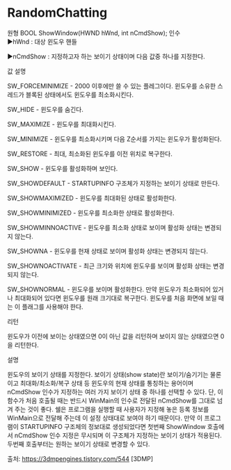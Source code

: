 # RandomChatting

원형	BOOL ShowWindow(HWND hWnd, int nCmdShow);
인수	
▶hWnd : 대상 윈도우 핸들

▶nCmdShow : 지정하고자 하는 보이기 상태이며 다음 값중 하나를 지정한다.

값	설명

SW_FORCEMINIMIZE - 2000 이후에만 쓸 수 있는 플레그이다. 윈도우를 소유한 스레드가 블록된 상태에서도 윈도우를 최소화시킨다.

SW_HIDE	- 윈도우를 숨긴다.

SW_MAXIMIZE	- 윈도우를 최대화시킨다.

SW_MINIMIZE	- 윈도우를 최소화시키며 다음 Z순서를 가지는 윈도우가 활성화된다.

SW_RESTORE	- 최대, 최소화된 윈도우를 이전 위치로 복구한다.

SW_SHOW	 - 윈도우를 활성화하며 보인다.

SW_SHOWDEFAULT	- STARTUPINFO 구조체가 지정하는 보이기 상태로 만든다.

SW_SHOWMAXIMIZED	- 윈도우를 최대화된 상태로 활성화한다.

SW_SHOWMINIMIZED	- 윈도우를 최소화한 상태로 활성화한다.

SW_SHOWMINNOACTIVE	- 윈도우를 최소화 상태로 보이며 활성화 상태는 변경되지 않는다.

SW_SHOWNA	- 윈도우를 헌재 상태로 보이며 활성화 상태는 변경되지 않는다.

SW_SHOWNOACTIVATE	- 최근 크기와 위치에 윈도우를 보이며 활성화 상태는 변경되지 않는다.

SW_SHOWNORMAL	- 윈도우를 보이며 활성화한다. 만약 윈도우가 최소화되어 있거나 최대화되어 있다면 윈도우를 원래 크기대로 복구한다. 윈도우를 처음 화면에 보일 때는 이 플래그를 사용해야 한다.


리턴

윈도우가 이전에 보이는 상태였으면 0이 아닌 값을 리턴하며 보이지 않는 상태였으면 0을 리턴한다.

설명	

윈도우의 보이기 상태를 지정한다. 보이기 상태(show state)란 보이기/숨기기는 물론이고 최대화/최소화/복구 상태 등 윈도우의 현재 상태를 통칭하는 용어이며 nCmdShow 인수가 지정하는 여러 가지 보이기 상태 중 하나를 선택할 수 있다.
단, 이 함수가 처음 호출될 때는 반드시 WinMain의 인수로 전달된 nCmdShow를 그대로 넘겨 주는 것이 좋다. 쉘은 프로그램을 실행할 때 사용자가 지정해 놓은 등록 정보를 WinMain으로 전달해 주는데 이 설정 상태대로 보여야 하기 때문이다. 만약 이 프로그램이 STARTUPINFO 구조체의 정보대로 생성되었다면 첫번째 ShowWindow 호출에서 nCmdShow 인수 지정은 무시되며 이 구조체가 지정하는 보이기 상태가 적용된다. 두번째 호출부터는 원하는 보이기 상태로 변경할 수 있다.



출처: https://3dmpengines.tistory.com/544 [3DMP]

